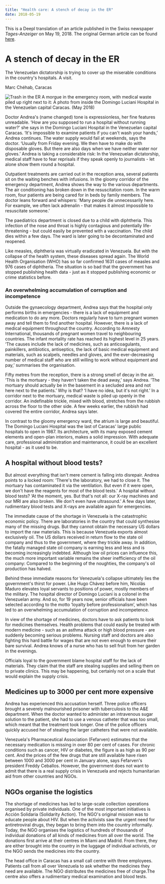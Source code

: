 ```yaml
---
title: "Health care: A stench of decay in the ER"
date: 2018-05-19
---
```


This is a Deepl translation of an article published in the Swiss newspaper *Tages-Anzeiger* on May 19, 2018. The original German article can be found [here](https://www.tagesanzeiger.ch/verwesungsgeruch-in-der-notaufnahme-948236347547).

# A stench of decay in the ER

The Venezuelan dictatorship is trying to cover up the miserable conditions in the country's hospitals. A visit.

Marc Chéhab, Caracas

![Trash in the ER](trash.png)
A morgue in the emergency room, with medical waste piled up right next to it: A photo from inside the Domingo Luciani Hospital in the Venezuelan capital Caracas. (May 2018)

Doctor Andrea's (name changed) tone is expressionless, her fine features unreadable. ‘How are you supposed to run a hospital without running water?’ she says in the Domingo Luciani Hospital in the Venezuelan capital Caracas. ‘It's impossible to examine patients if you can't wash your hands,’ Andrea continues. The water supply would fail at weekends, says the doctor. ‘Usually from Friday evening. We then have to make do with disposable gloves. But there are also days when we have neither water nor gloves.’ Andrea is taking a considerable risk: In the Venezuelan dictatorship, medical staff have to fear reprisals if they speak openly to journalists - let alone show them round a hospital.

Outpatient treatments are carried out in the reception area, several patients sit on the waiting benches with infusions. In the gloomy corridor of the emergency department, Andrea shows the way to the various departments. The air conditioning has broken down in the resuscitation room. In the warm room, four patients are being cared for in beds by family members. The doctor leans forward and whispers: ‘Many people die unnecessarily here. For example, we often lack adrenalin - that makes it almost impossible to resuscitate someone.’

The paediatrics department is closed due to a child with diphtheria. This infection of the nose and throat is highly contagious and potentially life-threatening - but could easily be prevented with a vaccination. The child dies within a few days. The ward is later going to be decontaminated and reopened.

Like measles, diphtheria was virtually eradicated in Venezuela. But with the collapse of the health system, these diseases spread again. The World Health Organisation (WHO) has so far confirmed 1631 cases of measles and 976 cases of diphtheria. The situation is so bad that the government has stopped publishing health data - just as it stopped publishing economic or crime statistics before.

### An overwhelming accumulation of corruption and incompetence

Outside the gynaecology department, Andrea says that the hospital only performs births in emergencies - there is a lack of equipment and medication to do any more. Doctors regularly have to turn pregnant women away and tell them to find another hospital. However, there is a lack of medical equipment throughout the country. According to Amnesty International, thousands of pregnant women travel to neighbouring countries. The infant mortality rate has reached its highest level in 25 years. ‘The causes include the lack of medicines, such as anticoagulants, painkillers, antibiotics, antiseptics, the lack of basic medical equipment and materials, such as scalpels, needles and gloves, and the ever-decreasing number of medical staff who are still willing to work without equipment and pay,’ summarises the organisation.

Fifty metres from the reception, there is a strong smell of decay in the air. ‘This is the mortuary - they haven't taken the dead away,’ says Andrea. ’The mortuary should actually be in the basement in a secluded area and not here next to the patients.’ Why is that? ‘I have no idea, but it's not right.’ In a corridor next to the mortuary, medical waste is piled up openly in the corridor. An indefinable trickle, mixed with blood, stretches from the rubbish across the floor to the other side. A few weeks earlier, the rubbish had covered the entire corridor, Andrea says later.

In contrast to the gloomy emergency ward, the atrium is large and beautiful. The Domingo Luciani Hospital was the last of Caracas' large public hospitals to open in 1987. Its architecture, with its many exposed cement elements and open-plan interiors, makes a solid impression. With adequate care, professional administration and maintenance, it could be an excellent hospital - as it used to be. 

## A hospital without blood tests?

But almost everything that isn't mere cement is falling into disrepair. Andrea points to a locked room: ‘There's the laboratory, we had to close it. The mortuary has contaminated it via the ventilation. But even if it were open, we don't have the reagents for most of the blood tests.’ A hospital without blood tests? ‘At the moment, yes. But that's not all: our X-ray machines and our MRI are also broken. We don't even have ultrasound.’ A few days later, rudimentary blood tests and X-rays are available again for emergencies.

The immediate cause of the shortage in Venezuela is the catastrophic economic policy. There are laboratories in the country that could synthesise many of the missing drugs. But they cannot obtain the necessary US dollars to import the raw materials. This is because Venezuela exports almost exclusively oil. The US dollars received in return flow to the state oil company and thus to the government, where they trickle away. In addition, the fatally managed state oil company is earning less and less and is becoming increasingly indebted. Although low oil prices can influence this, the much more important variable remains the sheer inefficiency of the oil company: Compared to the beginning of the noughties, the company's oil production has halved.

Behind these immediate reasons for Venezuela's collapse ultimately lies the government's thirst for power. Like Hugo Chávez before him, Nicolás Maduro elevates loyal servants to positions of power, mostly members of the military. The hospital director of Domingo Luciani is a colonel in the Venezuelan army. And so, for 19 years now, senior officials have been selected according to the motto ‘loyalty before professionalism’, which has led to an overwhelming accumulation of corruption and incompetence.

In view of the shortage of medicines, doctors have to ask patients to look for medicines themselves. Health problems that could easily be treated with modern medicine - such as an asthma attack or high blood pressure - are suddenly becoming serious problems. Nursing staff and doctors are also fighting this hard battle for wages that are not even enough to ensure their bare survival. Andrea knows of a nurse who has to sell fruit from her garden in the evenings.

Officials loyal to the government blame hospital staff for the lack of materials. They claim that the staff are stealing supplies and selling them on to private clinics. This may be happening, but certainly not on a scale that would explain the supply crisis.

## Medicines up to 3000 per cent more expensive

Andrea has experienced this accusation herself. Three police officers brought a severely malnourished prisoner with tuberculosis to the A&E department. When the doctor wanted to administer an intravenous sugar solution to the patient, she had to use a venous catheter that was too small, which meant that the treatment took longer. One of the police officers quickly accused her of stealing the larger catheters that were not available.

Venezuela's Pharmaceutical Association (Fefarven) estimates that the necessary medication is missing in over 80 per cent of cases. For chronic conditions such as cancer, HIV or diabetes, the figure is as high as 90 per cent. And the prices of the few drugs that are still available have risen between 1000 and 3000 per cent in January alone, says Fefarven's president Freddy Ceballos. However, the government does not want to admit that there is a real supply crisis in Venezuela and rejects humanitarian aid from other countries and NGOs.

## NGOs organise the logistics

The shortage of medicines has led to large-scale collection operations organised by private individuals. One of the most important initiatives is Acción Solidaria (Solidarity Action). The NGO's original mission was to educate people about HIV. But when the activists saw the urgent need for antiretroviral drugs, they began to bring them into the country informally. Today, the NGO organises the logistics of hundreds of thousands of individual donations of all kinds of medicines from all over the world. The donations first arrive at their centres in Miami and Madrid. From there, they are either brought into the country in the luggage of individual activists, or the NGO sends the medicines into the country.

The head office in Caracas has a small call centre with three employees. Patients call from all over Venezuela to ask whether the medicines they need are available. The NGO distributes the medicines free of charge.The centre also offers a rudimentary medical examination and blood tests.

